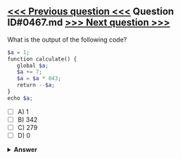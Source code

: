 [<<< Previous question <<<](0466.md)   Question ID#0467.md   [>>> Next question >>>](0468.md)
---

What is the output of the following code?

```php
$a = 1;
function calculate() {
   global $a;
   $a += 7;
   $a = $a * 043;
   return --$a;
}
echo $a;
```

- [ ] A) 1
- [ ] B) 342
- [ ] C) 279
- [ ] D) 0

<details><summary><b>Answer</b></summary>
<p>
  Answer: <strong>A</strong>
</p>
</details>
